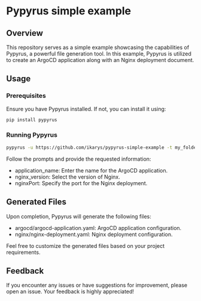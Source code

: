 # Pypyrus simple example

## Overview

This repository serves as a simple example showcasing the capabilities of Pypyrus, a powerful file generation tool. In this example, Pypyrus is utilized to create an ArgoCD application along with an Nginx deployment document.


## Usage

### Prerequisites

Ensure you have Pypyrus installed. If not, you can install it using:

```bash
pip install pypyrus
```

### Running Pypyrus
```bash
pypyrus -u https://github.com/ikarys/pypyrus-simple-example -t my_folder
```

Follow the prompts and provide the requested information:
* application_name: Enter the name for the ArgoCD application.
* nginx_version: Select the version of Nginx.
* nginxPort: Specify the port for the Nginx deployment.

## Generated Files

Upon completion, Pypyrus will generate the following files:

* argocd/argocd-application.yaml: ArgoCD application configuration.
* nginx/nginx-deployment.yaml: Nginx deployment configuration.

Feel free to customize the generated files based on your project requirements.

## Feedback

If you encounter any issues or have suggestions for improvement, please open an issue. Your feedback is highly appreciated!